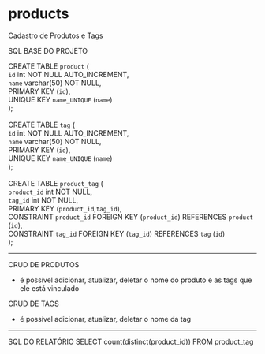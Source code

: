 # products
Cadastro de Produtos e Tags

SQL BASE DO PROJETO

CREATE TABLE `product` (<br>
  `id` int NOT NULL AUTO_INCREMENT,<br>
  `name` varchar(50) NOT NULL,<br>
  PRIMARY KEY (`id`),<br>
  UNIQUE KEY `name_UNIQUE` (`name`)<br>
);
<br>
<br>
CREATE TABLE `tag` (<br>
  `id` int NOT NULL AUTO_INCREMENT,<br>
  `name` varchar(50) NOT NULL,<br>
  PRIMARY KEY (`id`),<br>
  UNIQUE KEY `name_UNIQUE` (`name`)<br>
);
<br>
<br>
CREATE TABLE `product_tag` (<br>
   `product_id` int NOT NULL,<br>
   `tag_id` int NOT NULL,<br>
   PRIMARY KEY (`product_id`,`tag_id`),<br>
   CONSTRAINT `product_id` FOREIGN KEY (`product_id`) REFERENCES `product` (`id`),<br>
   CONSTRAINT `tag_id` FOREIGN KEY (`tag_id`) REFERENCES `tag` (`id`)<br>
);<br>

****************************************************

CRUD DE PRODUTOS
- é possível adicionar, atualizar, deletar o nome do produto e as tags que ele está vinculado

CRUD DE TAGS
- é possível adicionar, atualizar, deletar o nome da tag

****************************************************

SQL DO RELATÓRIO
SELECT count(distinct(product_id)) FROM product_tag

